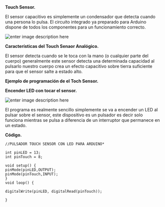 
**Touch Sensor.**

El sensor capacitivo es simplemente un condensador que detecta cuando una persona lo pulsa. El circuito integrado ya preparado para Arduino dispone de todos los componentes para un funcionamiento correcto.

![enter image description here](https://i2.wp.com/www.drouiz.com/wp-content/uploads/2016/03/sensor-capacitivo-arduino.jpg?resize=300,300&ssl=1)

**Características del Touch Senaor Analógico.**

El sensor detecta cuando se le toca con la mano (o cualquier parte del cuerpo) generalmente este sensor detecta una determinada capacidad al pulsarlo nuestro cuerpo crea un efecto capacitivo sobre tierra suficiente para que el sensor salte a estado alto.

**Ejemplo de programación de el Toch Sensor.**

**Encender LED con tocar el sensor.**


![enter image description here](https://i2.wp.com/www.drouiz.com/wp-content/uploads/2016/03/touch-sensor-4.png)

El programa es realmente sencillo simplemente se va a encender un LED al pulsar sobre el sensor, este dispositivo es un pulsador es decir solo funciona mientras se pulsa a diferencia de un interruptor que permanece en un estado.

**Código.**



    //PULSADOR TOUCH SENSOR CON LED PARA ARDUINO*
    
    int pinLED = 13;
    int pinTouch = 8;
    
    void setup() {
    pinMode(pinLED,OUTPUT);
    pinMode(pinTouch,INPUT);
    }
    void loop() {
    
    digitalWrite(pinLED, digitalRead(pinTouch));
    
    }

